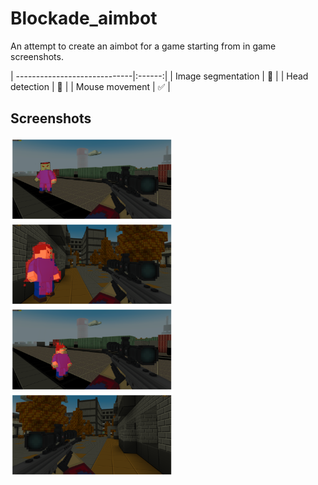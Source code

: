 # Blockade_aimbot
An attempt to create an aimbot for a game starting from in game screenshots.

| -----------------------------|:------:|
| Image segmentation           |   🔳    |
| Head detection               |   🔲    |
| Mouse movement               |   ✅    |

## Screenshots
<div>
<img src="imgs/GitHub_images/img3.png" width="260rem">
<img src="imgs/GitHub_images/img1.png" width="260rem">
<img src="imgs/GitHub_images/img4.png" width="260rem">
<img src="imgs/GitHub_images/img2.png" width="260rem">
</div>
